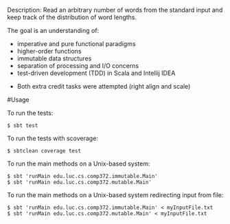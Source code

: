 Description: Read an arbitrary number of words from the standard input and keep track of the distribution of word lengths.

The goal is an understanding of:

- imperative and pure functional paradigms
- higher-order functions
- immutable data structures
- separation of processing and I/O concerns
- test-driven development (TDD) in Scala and Intellij IDEA

* Both extra credit tasks were attempted (right align and scale)

#Usage

To run the tests:

    $ sbt test

To run the tests with scoverage:

    $ sbtclean coverage test

To run the main methods on a Unix-based system:

    $ sbt 'runMain edu.luc.cs.comp372.immutable.Main' 
    $ sbt 'runMain edu.luc.cs.comp372.mutable.Main' 

To run the main methods on a Unix-based system redirecting input from file:

    $ sbt 'runMain edu.luc.cs.comp372.immutable.Main' < myInputFile.txt
    $ sbt 'runMain edu.luc.cs.comp372.mutable.Main' < myInputFile.txt
